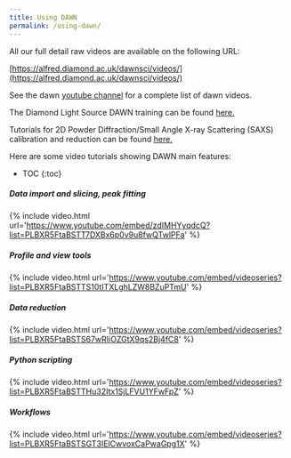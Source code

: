 ```yaml
---
title: Using DAWN
permalink: /using-dawn/
---
```


All our full detail raw videos are available on the following URL:

[https://alfred.diamond.ac.uk/dawnsci/videos/](https://alfred.diamond.ac.uk/dawnsci/videos/)

See the dawn [youtube channel](http://www.youtube.com/user/DAWNScience) for a complete list of dawn videos.

The Diamond Light Source DAWN training can be found [here.](http://confluence.diamond.ac.uk/display/DT/DAWN+Training+Home)

Tutorials for 2D Powder Diffraction/Small Angle X-ray Scattering (SAXS) calibration and reduction can be found [here.](http://confluence.diamond.ac.uk/display/DT/2D+Powder+Calibration+and+Reduction+Tutorial)

Here are some video tutorials showing DAWN main features:


- TOC
{:toc}

##### Data import and slicing, peak fitting
{% include video.html url='https://www.youtube.com/embed/zdIMHYyqdcQ?list=PLBXR5FtaBSTT7DXBx6p0v9u8fwQTwlPFa' %}

##### Profile and view tools
{% include video.html url='https://www.youtube.com/embed/videoseries?list=PLBXR5FtaBSTTS10tITXLghLZW8BZuPTmU' %}

##### Data reduction
{% include video.html url='https://www.youtube.com/embed/videoseries?list=PLBXR5FtaBSTS67wRIiOZGtX9qs2Bj4fC8' %}

##### Python scripting
{% include video.html url='https://www.youtube.com/embed/videoseries?list=PLBXR5FtaBSTTHu32Itx1SjLFVU1YFwFpZ' %}

##### Workflows
{% include video.html url='https://www.youtube.com/embed/videoseries?list=PLBXR5FtaBSTSGT3IElCwvoxCaPwaGpg1X' %}



